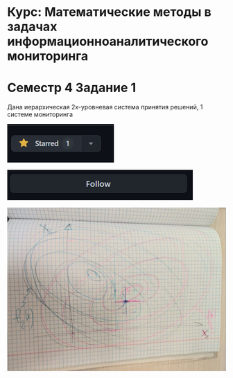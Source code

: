 # Курс: Математические методы в задачах информационноаналитического мониторинга

# Семестр 4 Задание 1

Дана иерархическая 2х-уровневая система принятия решений, 1 системе мониторинга

![img.png](img.png)

![img_1.png](img_1.png)


![img_2.png](img_2.png)




